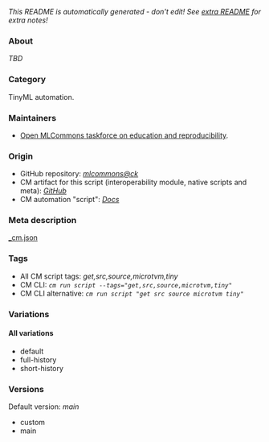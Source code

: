 *This README is automatically generated - don't edit! See [extra README](README-extra.md) for extra notes!*

### About

*TBD*

### Category

TinyML automation.

### Maintainers

* [Open MLCommons taskforce on education and reproducibility](https://github.com/mlcommons/ck/blob/master/docs/mlperf-education-workgroup.md).

### Origin

* GitHub repository: *[mlcommons@ck](https://github.com/mlcommons/ck/tree/master/cm-mlops)*
* CM artifact for this script (interoperability module, native scripts and meta): *[GitHub](https://github.com/mlcommons/ck/tree/master/cm-mlops/script/get-microtvm)*
* CM automation "script": *[Docs](https://github.com/octoml/ck/blob/master/docs/list_of_automations.md#script)*


### Meta description
[_cm.json](_cm.json)


### Tags
* All CM script tags: *get,src,source,microtvm,tiny*
* CM CLI: *`cm run script --tags="get,src,source,microtvm,tiny"`*
* CM CLI alternative: *`cm run script "get src source microtvm tiny"`*


### Variations
#### All variations
* default
* full-history
* short-history

### Versions
Default version: *main*

* custom
* main